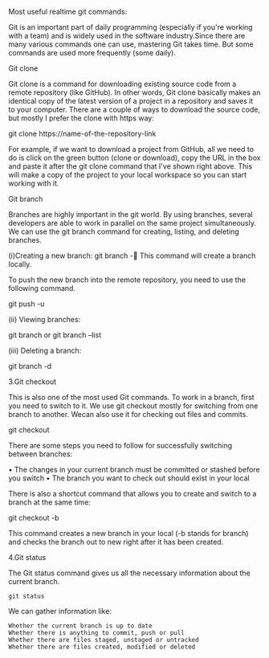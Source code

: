 
 Most useful realtime git commands:

Git is an important part of daily programming (especially if you're working with a team) and is widely used in the software industry.Since there are many various commands  one can use, mastering Git takes time. But some commands are used more frequently (some daily).

Git clone

Git clone is a command for downloading existing source code from a remote repository (like GitHub). In other words, Git clone basically makes an identical copy of the latest version of a project in a repository and saves it to your computer. There are a couple of ways to download the source code, but mostly I prefer the clone with https way:

git clone https://name-of-the-repository-link

For example, if we want to download a project from GitHub, all we need to do is click on the green button (clone or download), copy the URL in the box and paste it after the git clone command that I've shown right above. This will make a copy of the project to your local workspace so you can start working with it.

Git branch

Branches are highly important in the git world. By using branches, several developers are able to work in parallel on the same project simultaneously. We can use the git branch command for creating, listing, and deleting branches.

(i)Creating a new branch:
git branch <branch-name> - This command will create a branch locally.

To push the new branch into the remote repository, you need to use the following command.

git push -u <remote> <branch-name>

(ii) Viewing branches:

git branch or git branch –list

(iii) Deleting a branch:

git branch -d <branch-name>

3.Git checkout

This is also one of the most used Git commands. To work in a branch, first you need to switch to it. We use git checkout mostly for switching from one branch to another. Wecan also use it for checking out files and commits.

git checkout <name-of-your-branch>

There are some steps you need to follow for successfully switching between branches:

•	The changes in your current branch must be committed or stashed before you switch
•	The branch you want to check out should exist in your local

There is also a shortcut command that allows you to create and switch to a branch at the same time:

git checkout -b <name-of-your-branch>

This command creates a new branch in your local (-b stands for branch) and checks the branch out to new right after it has been created.

4.Git status

 The Git status command gives us all the necessary information about the current branch.

    git status

 We can gather information like: 

	Whether the current branch is up to date
	Whether there is anything to commit, push or pull
    Whether there are files staged, unstaged or untracked
    Whether there are files created, modified or deleted





